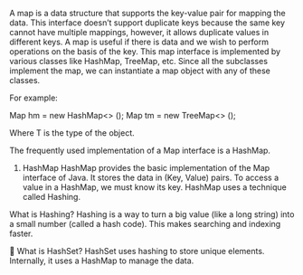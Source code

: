 A map is a data structure that supports the key-value pair for mapping the data.
This interface doesn’t support duplicate keys because the same key cannot have multiple mappings, however, it allows duplicate values in different keys.
A map is useful if there is data and we wish to perform operations on the basis of the key.
This map interface is implemented by various classes like HashMap, TreeMap, etc. Since all the subclasses implement the map, we can instantiate a map object with any of these classes.

For example:

Map<T> hm = new HashMap<> ();
Map<T> tm = new TreeMap<> ();

Where T is the type of the object.

The frequently used implementation of a Map interface is a HashMap.

1. HashMap
   HashMap provides the basic implementation of the Map interface of Java.
   It stores the data in (Key, Value) pairs.
   To access a value in a HashMap, we must know its key.
   HashMap uses a technique called Hashing.

What is Hashing?
Hashing is a way to turn a big value (like a long string) into a small number (called a hash code).
This makes searching and indexing faster.

🔹 What is HashSet?
HashSet uses hashing to store unique elements.
Internally, it uses a HashMap to manage the data.
